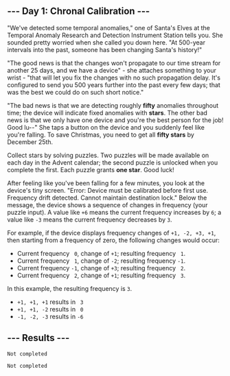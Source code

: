 <article class="day-desc"><h2>--- Day 1: Chronal Calibration ---</h2><p>"We've detected some temporal anomalies," one of Santa's Elves at the <span title="It's about as big on the inside as you expected.">Temporal Anomaly Research and Detection Instrument Station</span> tells you. She sounded pretty worried when she called you down here. "At 500-year intervals into the past, someone has been changing Santa's history!"</p>
<p>"The good news is that the changes won't propagate to our time stream for another 25 days, and we have a device" - she attaches something to your wrist - "that will let you fix the changes with no such propagation delay. It's configured to send you 500 years further into the past every few days; that was the best we could do on such short notice."</p>
<p>"The bad news is that we are detecting roughly <b>fifty</b> anomalies throughout time; the device will indicate fixed anomalies with <b class="star">stars</b>. The other bad news is that we only have one device and you're the best person for the job! Good lu--" She taps a button on the device and you suddenly feel like you're falling. To save Christmas, you need to get all <b class="star">fifty stars</b> by December 25th.</p>
<p>Collect stars by solving puzzles.  Two puzzles will be made available on each day in the Advent calendar; the second puzzle is unlocked when you complete the first.  Each puzzle grants <b class="star">one star</b>. Good luck!</p>
<p>After feeling like you've been falling for a few minutes, you look at the device's tiny screen. "Error: Device must be calibrated before first use. Frequency drift detected. Cannot maintain destination lock." Below the message, the device shows a sequence of changes in frequency (your puzzle input). A value like <code>+6</code> means the current frequency increases by <code>6</code>; a value like <code>-3</code> means the current frequency decreases by <code>3</code>.</p>
<p>For example, if the device displays frequency changes of <code>+1, -2, +3, +1</code>, then starting from a frequency of zero, the following changes would occur:</p>
<ul>
<li>Current frequency <code> 0</code>, change of <code>+1</code>; resulting frequency <code> 1</code>.</li>
<li>Current frequency <code> 1</code>, change of <code>-2</code>; resulting frequency <code>-1</code>.</li>
<li>Current frequency <code>-1</code>, change of <code>+3</code>; resulting frequency <code> 2</code>.</li>
<li>Current frequency <code> 2</code>, change of <code>+1</code>; resulting frequency <code> 3</code>.</li>
</ul>
<p>In this example, the resulting frequency is <code>3</code>.</p>

<ul>
<li><code>+1, +1, +1</code> results in <code> 3</code></li>
<li><code>+1, +1, -2</code> results in <code> 0</code></li>
<li><code>-1, -2, -3</code> results in <code>-6</code></li>
</ul>

</article>

<form method="post" action="1/answer"><input type="hidden" name="level" value="1"></form>
<h2>--- Results ---</h2>
<pre><code>Not completed</code></pre>
<pre><code>Not completed</code></pre>
